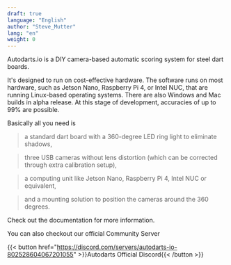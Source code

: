 ```yaml
---
draft: true
language: "English"
author: "Steve_Mutter"
lang: "en"
weight: 0
---
```


Autodarts.io is a DIY camera-based automatic scoring system for steel dart boards.

It's designed to run on cost-effective hardware.
The software runs on most hardware, such as Jetson Nano, Raspberry Pi 4, or Intel NUC, that are running Linux-based operating systems.
There are also Windows and Mac builds in alpha release. At this stage of development, accuracies of up to 99% are possible.

Basically all you need is

> a standard dart board with a 360-degree LED ring light to eliminate shadows,

> three USB cameras without lens distortion (which can be corrected through extra calibration setup),

> a computing unit like Jetson Nano, Raspberry Pi 4, Intel NUC or equivalent,

> and a mounting solution to position the cameras around the 360 degrees.

Check out the documentation for more information.

You can also checkout our official Community Server

{{< button href="https://discord.com/servers/autodarts-io-802528604067201055" >}}Autodarts Official Discord{{< /button >}}
